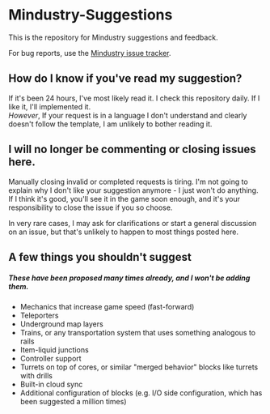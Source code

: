 # Mindustry-Suggestions
This is the repository for Mindustry suggestions and feedback. 

For bug reports, use the [Mindustry issue tracker](https://github.com/Anuken/Mindustry/issues/new/choose).

## How do I know if you've read my suggestion?

If it's been 24 hours, I've most likely read it. I check this repository daily. If I like it, I'll implemented it.  
*However*, If your request is in a language I don't understand and clearly doesn't follow the template, I am unlikely to bother reading it.

## I will no longer be commenting or closing issues here.

Manually closing invalid or completed requests is tiring. I'm not going to explain why I don't like your suggestion anymore - I just won't do anything. If I think it's good, you'll see it in the game soon enough, and it's your responsibility to close the issue if you so choose.  

In very rare cases, I may ask for clarifications or start a general discussion on an issue, but that's unlikely to happen to most things posted here.

## A few things you shouldn't suggest
##### These have been proposed many times already, and I won't be adding them.

- Mechanics that increase game speed (fast-forward)
- Teleporters
- Underground map layers
- Trains, or any transportation system that uses something analogous to rails
- Item-liquid junctions
- Controller support
- Turrets on top of cores, or similar "merged behavior" blocks like turrets with drills
- Built-in cloud sync
- Additional configuration of blocks (e.g. I/O side configuration, which has been suggested a million times)
